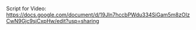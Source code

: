 Script for Video:
https://docs.google.com/document/d/19Jln7hccbPWdu334SiGam5m8zOIzCwN9Gjc9sjCxpHw/edit?usp=sharing 
